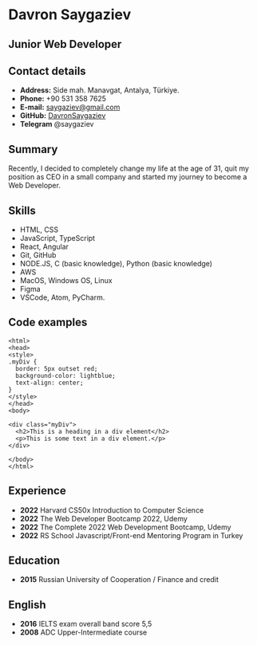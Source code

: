 
# Davron Saygaziev

## Junior Web Developer

## Contact details
- **Address:** Side mah. Manavgat, Antalya, Türkiye.
- **Phone:** +90 531 358 7625
- **E-mail:** saygaziev@gmail.com
- **GitHub:** [DavronSaygaziev](https://github.com/DavronSaygaziev)
- **Telegram** @saygaziev

## Summary
Recently, I decided to completely change my life at the age of 31, quit my position as CEO in a small company and started my journey to become a Web Developer.

## Skills
- HTML, CSS
- JavaScript, TypeScript
- React, Angular
- Git, GitHub
- NODE.JS, C (basic knowledge), Python (basic knowledge)
- AWS
- MacOS, Windows OS, Linux
- Figma
- VSCode, Atom, PyCharm.

## Code examples
    <html>
    <head>
    <style>
    .myDiv {
      border: 5px outset red;
      background-color: lightblue;
      text-align: center;
    }
    </style>
    </head>
    <body>
    
    <div class="myDiv">
      <h2>This is a heading in a div element</h2>
      <p>This is some text in a div element.</p>
    </div>
    
    </body>
    </html>

## Experience
- **2022** Harvard CS50x Introduction to Computer Science
- **2022** The Web Developer Bootcamp 2022, Udemy
- **2022** The Complete 2022 Web Development Bootcamp, Udemy
- **2022** RS School Javascript/Front-end Mentoring Program in Turkey

## Education 
- **2015** Russian University of Cooperation / Finance and credit

## English 
- **2016** IELTS exam overall band score 5,5
- **2008** ADC Upper-Intermediate course

